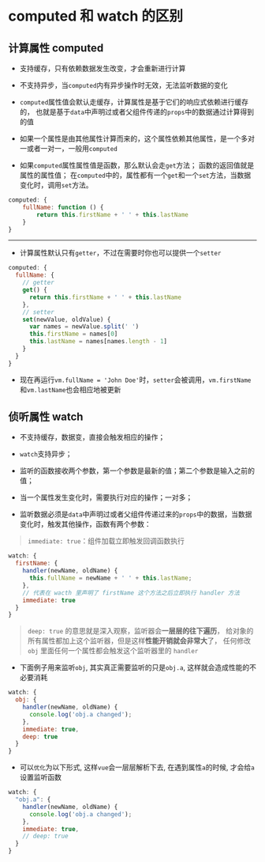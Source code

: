 # computed 和 watch 的区别

## 计算属性 computed

- 支持缓存，只有依赖数据发生改变，才会重新进行计算

- 不支持异步，当`computed`内有异步操作时无效，无法监听数据的变化

- `computed`属性值会默认走缓存，计算属性是基于它们的响应式依赖进行缓存的，
  也就是基于`data`中声明过或者父组件传递的`props`中的数据通过计算得到的值

- 如果一个属性是由其他属性计算而来的，这个属性依赖其他属性，是一个多对一或者一对一，一般用`computed`

- 如果`computed`属性属性值是函数，那么默认会走`get`方法；
  函数的返回值就是属性的属性值；
  在`computed`中的，属性都有一个`get`和一个`set`方法，当数据变化时，调用`set`方法。

```js
computed: {
    fullName: function () {
        return this.firstName + ' ' + this.lastName
    }
}
```

---

- 计算属性默认只有`getter`，不过在需要时你也可以提供一个`setter`

```js
computed: {
  fullName: {
    // getter
    get() {
      return this.firstName + ' ' + this.lastName
    },
    // setter
    set(newValue, oldValue) {
      var names = newValue.split(' ')
      this.firstName = names[0]
      this.lastName = names[names.length - 1]
    }
  }
}
```

- 现在再运行`vm.fullName = 'John Doe'`时，`setter`会被调用，`vm.firstName`和`vm.lastName`也会相应地被更新

## 侦听属性 watch

- 不支持缓存，数据变，直接会触发相应的操作；

- `watch`支持异步；

- 监听的函数接收两个参数，第一个参数是最新的值；第二个参数是输入之前的值；

- 当一个属性发生变化时，需要执行对应的操作；一对多；

- 监听数据必须是`data`中声明过或者父组件传递过来的`props`中的数据，当数据变化时，触发其他操作，函数有两个参数：

> `immediate: true`：组件加载立即触发回调函数执行

```js
watch: {
  firstName: {
    handler(newName, oldName) {
      this.fullName = newName + ' ' + this.lastName;
    },
    // 代表在 wacth 里声明了 firstName 这个方法之后立即执行 handler 方法
    immediate: true
  }
}
```

> `deep: true` 的意思就是深入观察，监听器会**一层层的往下遍历**，
> 给对象的所有属性都加上这个监听器，但是这样**性能开销就会非常大**了，
> 任何修改 `obj` 里面任何一个属性都会触发这个监听器里的 `handler`

- 下面例子用来监听`obj`, 其实真正需要监听的只是`obj.a`, 这样就会造成性能的不必要消耗

```js
watch: {
  obj: {
    handler(newName, oldName) {
      console.log('obj.a changed');
    },
    immediate: true,
    deep: true
  }
}
```

- 可以`优化`为以下形式, 这样`vue`会一层层解析下去, 在遇到属性`a`的时候, 才会给`a`设置监听函数

```js
watch: {
  "obj.a": {
    handler(newName, oldName) {
      console.log('obj.a changed');
    },
    immediate: true,
    // deep: true
  }
}
```
